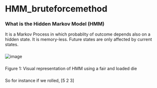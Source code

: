 # HMM_bruteforcemethod
### What is the Hidden Markov Model (HMM) 
It is a Markov Process in which probablity of outcome depends also on a hidden state. 
It is memory-less. Future states are only affected by current states. 
###
![image](https://user-images.githubusercontent.com/81331767/112393995-53177880-8cd2-11eb-899d-6387d2ce3d57.png)
###
Figure 1: Visual representation of HMM using a fair and loaded die
### 
So for instance if we rolled, [5 2 3]
